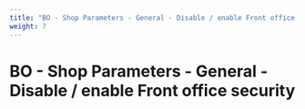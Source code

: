 ```yaml
---
title: "BO - Shop Parameters - General - Disable / enable Front office security"
weight: 7
---
```


# BO - Shop Parameters - General - Disable / enable Front office security
